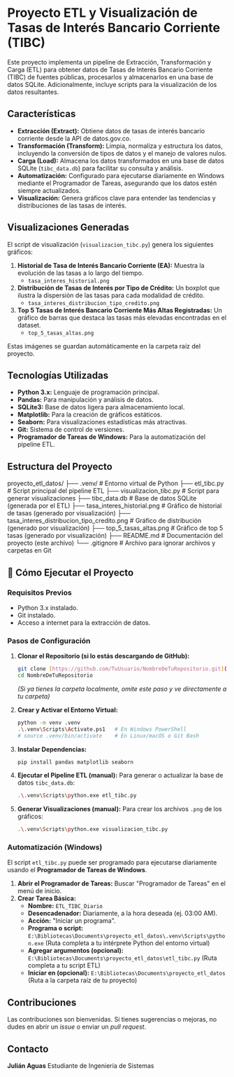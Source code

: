 # Proyecto ETL y Visualización de Tasas de Interés Bancario Corriente (TIBC)

Este proyecto implementa un pipeline de Extracción, Transformación y Carga (ETL) para obtener datos de Tasas de Interés Bancario Corriente (TIBC) de fuentes públicas, procesarlos y almacenarlos en una base de datos SQLite. Adicionalmente, incluye scripts para la visualización de los datos resultantes.

##  Características

* **Extracción (Extract):** Obtiene datos de tasas de interés bancario corriente desde la API de datos.gov.co.
* **Transformación (Transform):** Limpia, normaliza y estructura los datos, incluyendo la conversión de tipos de datos y el manejo de valores nulos.
* **Carga (Load):** Almacena los datos transformados en una base de datos SQLite (`tibc_data.db`) para facilitar su consulta y análisis.
* **Automatización:** Configurado para ejecutarse diariamente en Windows mediante el Programador de Tareas, asegurando que los datos estén siempre actualizados.
* **Visualización:** Genera gráficos clave para entender las tendencias y distribuciones de las tasas de interés.

##  Visualizaciones Generadas

El script de visualización (`visualizacion_tibc.py`) genera los siguientes gráficos:

1.  **Historial de Tasa de Interés Bancario Corriente (EA):** Muestra la evolución de las tasas a lo largo del tiempo.
    * `tasa_interes_historial.png`
2.  **Distribución de Tasas de Interés por Tipo de Crédito:** Un boxplot que ilustra la dispersión de las tasas para cada modalidad de crédito.
    * `tasa_interes_distribucion_tipo_credito.png`
3.  **Top 5 Tasas de Interés Bancario Corriente Más Altas Registradas:** Un gráfico de barras que destaca las tasas más elevadas encontradas en el dataset.
    * `top_5_tasas_altas.png`

Estas imágenes se guardan automáticamente en la carpeta raíz del proyecto.

##  Tecnologías Utilizadas

* **Python 3.x:** Lenguaje de programación principal.
* **Pandas:** Para manipulación y análisis de datos.
* **SQLite3:** Base de datos ligera para almacenamiento local.
* **Matplotlib:** Para la creación de gráficos estáticos.
* **Seaborn:** Para visualizaciones estadísticas más atractivas.
* **Git:** Sistema de control de versiones.
* **Programador de Tareas de Windows:** Para la automatización del pipeline ETL.

##  Estructura del Proyecto
proyecto_etl_datos/
├── .venv/                         # Entorno virtual de Python
├── etl_tibc.py                    # Script principal del pipeline ETL
├── visualizacion_tibc.py          # Script para generar visualizaciones
├── tibc_data.db                   # Base de datos SQLite (generada por el ETL)
├── tasa_interes_historial.png     # Gráfico de historial de tasas (generado por visualización)
├── tasa_interes_distribucion_tipo_credito.png # Gráfico de distribución (generado por visualización)
├── top_5_tasas_altas.png          # Gráfico de top 5 tasas (generado por visualización)
├── README.md                      # Documentación del proyecto (este archivo)
└── .gitignore                     # Archivo para ignorar archivos y carpetas en Git


## 🚀 Cómo Ejecutar el Proyecto

### Requisitos Previos

* Python 3.x instalado.
* Git instalado.
* Acceso a internet para la extracción de datos.

### Pasos de Configuración

1.  **Clonar el Repositorio (si lo estás descargando de GitHub):**
    ```bash
    git clone [https://github.com/TuUsuario/NombreDeTuRepositorio.git](https://github.com/TuUsuario/NombreDeTuRepositorio.git)
    cd NombreDeTuRepositorio
    ```
    *(Si ya tienes la carpeta localmente, omite este paso y ve directamente a tu carpeta)*

2.  **Crear y Activar el Entorno Virtual:**
    ```bash
    python -m venv .venv
    .\.venv\Scripts\Activate.ps1   # En Windows PowerShell
    # source .venv/bin/activate    # En Linux/macOS o Git Bash
    ```

3.  **Instalar Dependencias:**
    ```bash
    pip install pandas matplotlib seaborn
    ```

4.  **Ejecutar el Pipeline ETL (manual):**
    Para generar o actualizar la base de datos `tibc_data.db`:
    ```bash
    .\.venv\Scripts\python.exe etl_tibc.py
    ```

5.  **Generar Visualizaciones (manual):**
    Para crear los archivos `.png` de los gráficos:
    ```bash
    .\.venv\Scripts\python.exe visualizacion_tibc.py
    ```

### Automatización (Windows)

El script `etl_tibc.py` puede ser programado para ejecutarse diariamente usando el **Programador de Tareas de Windows**.

1.  **Abrir el Programador de Tareas:** Buscar "Programador de Tareas" en el menú de inicio.
2.  **Crear Tarea Básica:**
    * **Nombre:** `ETL_TIBC_Diario`
    * **Desencadenador:** Diariamente, a la hora deseada (ej. 03:00 AM).
    * **Acción:** "Iniciar un programa".
    * **Programa o script:** `E:\Bibliotecas\Documents\proyecto_etl_datos\.venv\Scripts\python.exe` (Ruta completa a tu intérprete Python del entorno virtual)
    * **Agregar argumentos (opcional):** `E:\Bibliotecas\Documents\proyecto_etl_datos\etl_tibc.py` (Ruta completa a tu script ETL)
    * **Iniciar en (opcional):** `E:\Bibliotecas\Documents\proyecto_etl_datos` (Ruta a la carpeta raíz de tu proyecto)

##  Contribuciones

Las contribuciones son bienvenidas. Si tienes sugerencias o mejoras, no dudes en abrir un *issue* o enviar un *pull request*.

##  Contacto

**Julián Aguas**
Estudiante de Ingeniería de Sistemas
